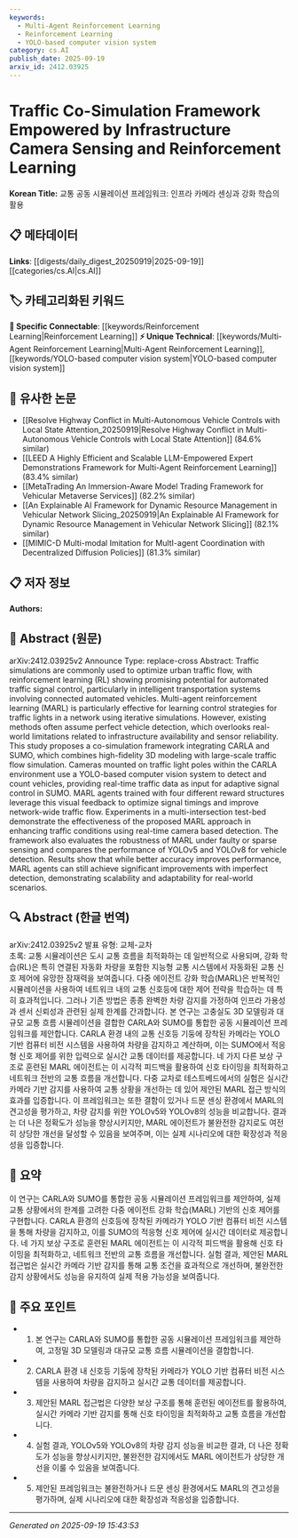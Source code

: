 ```yaml
---
keywords:
  - Multi-Agent Reinforcement Learning
  - Reinforcement Learning
  - YOLO-based computer vision system
category: cs.AI
publish_date: 2025-09-19
arxiv_id: 2412.03925
---
```


<!-- KEYWORD_LINKING_METADATA:
{
  "processed_timestamp": "2025-09-22 21:20:32.639827",
  "vocabulary_version": "1.0",
  "selected_keywords": [
    "Multi-Agent Reinforcement Learning",
    "Reinforcement Learning",
    "YOLO-based computer vision system"
  ],
  "rejected_keywords": [
    "Computer Vision",
    "Traffic Co-Simulation Framework"
  ],
  "similarity_scores": {
    "Multi-Agent Reinforcement Learning": 0.78,
    "Reinforcement Learning": 0.8,
    "YOLO-based computer vision system": 0.77
  },
  "extraction_method": "AI_prompt_based",
  "budget_applied": true
}
-->


# Traffic Co-Simulation Framework Empowered by Infrastructure Camera Sensing and Reinforcement Learning

**Korean Title:** 교통 공동 시뮬레이션 프레임워크: 인프라 카메라 센싱과 강화 학습의 활용

## 📋 메타데이터

**Links**: [[digests/daily_digest_20250919|2025-09-19]]   [[categories/cs.AI|cs.AI]]

## 🏷️ 카테고리화된 키워드
**🔗 Specific Connectable**: [[keywords/Reinforcement Learning|Reinforcement Learning]]
**⚡ Unique Technical**: [[keywords/Multi-Agent Reinforcement Learning|Multi-Agent Reinforcement Learning]], [[keywords/YOLO-based computer vision system|YOLO-based computer vision system]]

## 🔗 유사한 논문
- [[Resolve Highway Conflict in Multi-Autonomous Vehicle Controls with Local State Attention_20250919|Resolve Highway Conflict in Multi-Autonomous Vehicle Controls with Local State Attention]] (84.6% similar)
- [[LEED A Highly Efficient and Scalable LLM-Empowered Expert Demonstrations Framework for Multi-Agent Reinforcement Learning]] (83.4% similar)
- [[MetaTrading An Immersion-Aware Model Trading Framework for Vehicular Metaverse Services]] (82.2% similar)
- [[An Explainable AI Framework for Dynamic Resource Management in Vehicular Network Slicing_20250919|An Explainable AI Framework for Dynamic Resource Management in Vehicular Network Slicing]] (82.1% similar)
- [[MIMIC-D Multi-modal Imitation for MultI-agent Coordination with Decentralized Diffusion Policies]] (81.3% similar)

## 📋 저자 정보

**Authors:** 

## 📄 Abstract (원문)

arXiv:2412.03925v2 Announce Type: replace-cross 
Abstract: Traffic simulations are commonly used to optimize urban traffic flow, with reinforcement learning (RL) showing promising potential for automated traffic signal control, particularly in intelligent transportation systems involving connected automated vehicles. Multi-agent reinforcement learning (MARL) is particularly effective for learning control strategies for traffic lights in a network using iterative simulations. However, existing methods often assume perfect vehicle detection, which overlooks real-world limitations related to infrastructure availability and sensor reliability. This study proposes a co-simulation framework integrating CARLA and SUMO, which combines high-fidelity 3D modeling with large-scale traffic flow simulation. Cameras mounted on traffic light poles within the CARLA environment use a YOLO-based computer vision system to detect and count vehicles, providing real-time traffic data as input for adaptive signal control in SUMO. MARL agents trained with four different reward structures leverage this visual feedback to optimize signal timings and improve network-wide traffic flow. Experiments in a multi-intersection test-bed demonstrate the effectiveness of the proposed MARL approach in enhancing traffic conditions using real-time camera based detection. The framework also evaluates the robustness of MARL under faulty or sparse sensing and compares the performance of YOLOv5 and YOLOv8 for vehicle detection. Results show that while better accuracy improves performance, MARL agents can still achieve significant improvements with imperfect detection, demonstrating scalability and adaptability for real-world scenarios.

## 🔍 Abstract (한글 번역)

arXiv:2412.03925v2 발표 유형: 교체-교차  
초록: 교통 시뮬레이션은 도시 교통 흐름을 최적화하는 데 일반적으로 사용되며, 강화 학습(RL)은 특히 연결된 자동화 차량을 포함한 지능형 교통 시스템에서 자동화된 교통 신호 제어에 유망한 잠재력을 보여줍니다. 다중 에이전트 강화 학습(MARL)은 반복적인 시뮬레이션을 사용하여 네트워크 내의 교통 신호등에 대한 제어 전략을 학습하는 데 특히 효과적입니다. 그러나 기존 방법은 종종 완벽한 차량 감지를 가정하여 인프라 가용성과 센서 신뢰성과 관련된 실제 한계를 간과합니다. 본 연구는 고충실도 3D 모델링과 대규모 교통 흐름 시뮬레이션을 결합한 CARLA와 SUMO를 통합한 공동 시뮬레이션 프레임워크를 제안합니다. CARLA 환경 내의 교통 신호등 기둥에 장착된 카메라는 YOLO 기반 컴퓨터 비전 시스템을 사용하여 차량을 감지하고 계산하며, 이는 SUMO에서 적응형 신호 제어를 위한 입력으로 실시간 교통 데이터를 제공합니다. 네 가지 다른 보상 구조로 훈련된 MARL 에이전트는 이 시각적 피드백을 활용하여 신호 타이밍을 최적화하고 네트워크 전반의 교통 흐름을 개선합니다. 다중 교차로 테스트베드에서의 실험은 실시간 카메라 기반 감지를 사용하여 교통 상황을 개선하는 데 있어 제안된 MARL 접근 방식의 효과를 입증합니다. 이 프레임워크는 또한 결함이 있거나 드문 센싱 환경에서 MARL의 견고성을 평가하고, 차량 감지를 위한 YOLOv5와 YOLOv8의 성능을 비교합니다. 결과는 더 나은 정확도가 성능을 향상시키지만, MARL 에이전트가 불완전한 감지로도 여전히 상당한 개선을 달성할 수 있음을 보여주며, 이는 실제 시나리오에 대한 확장성과 적응성을 입증합니다.

## 📝 요약

이 연구는 CARLA와 SUMO를 통합한 공동 시뮬레이션 프레임워크를 제안하여, 실제 교통 상황에서의 한계를 고려한 다중 에이전트 강화 학습(MARL) 기반의 신호 제어를 구현합니다. CARLA 환경의 신호등에 장착된 카메라가 YOLO 기반 컴퓨터 비전 시스템을 통해 차량을 감지하고, 이를 SUMO의 적응형 신호 제어에 실시간 데이터로 제공합니다. 네 가지 보상 구조로 훈련된 MARL 에이전트는 이 시각적 피드백을 활용해 신호 타이밍을 최적화하고, 네트워크 전반의 교통 흐름을 개선합니다. 실험 결과, 제안된 MARL 접근법은 실시간 카메라 기반 감지를 통해 교통 조건을 효과적으로 개선하며, 불완전한 감지 상황에서도 성능을 유지하여 실제 적용 가능성을 보여줍니다.

## 🎯 주요 포인트

- 1. 본 연구는 CARLA와 SUMO를 통합한 공동 시뮬레이션 프레임워크를 제안하여, 고정밀 3D 모델링과 대규모 교통 흐름 시뮬레이션을 결합합니다.

- 2. CARLA 환경 내 신호등 기둥에 장착된 카메라가 YOLO 기반 컴퓨터 비전 시스템을 사용하여 차량을 감지하고 실시간 교통 데이터를 제공합니다.

- 3. 제안된 MARL 접근법은 다양한 보상 구조를 통해 훈련된 에이전트를 활용하여, 실시간 카메라 기반 감지를 통해 신호 타이밍을 최적화하고 교통 흐름을 개선합니다.

- 4. 실험 결과, YOLOv5와 YOLOv8의 차량 감지 성능을 비교한 결과, 더 나은 정확도가 성능을 향상시키지만, 불완전한 감지에서도 MARL 에이전트가 상당한 개선을 이룰 수 있음을 보여줍니다.

- 5. 제안된 프레임워크는 불완전하거나 드문 센싱 환경에서도 MARL의 견고성을 평가하며, 실제 시나리오에 대한 확장성과 적응성을 입증합니다.

---

*Generated on 2025-09-19 15:43:53*